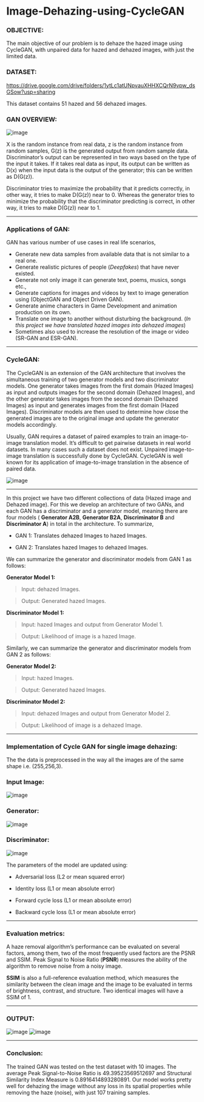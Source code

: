 # Image-Dehazing-using-CycleGAN

### OBJECTIVE:

The main objective of our problem is to dehaze the hazed image using CycleGAN, with unpaired data for hazed and dehazed images, with just the limited data.

### DATASET:

https://drive.google.com/drive/folders/1ytLc1atUNpvauXHHXCQrN9vpw_dsGSow?usp=sharing

This dataset contains 51 hazed and 56 dehazed images.

### GAN OVERVIEW:

![image](https://user-images.githubusercontent.com/60288450/171109934-98fb7e0d-a92b-4c3b-a897-58f69f260109.png)

X is the random instance from real data, z is the random instance from random samples, G(z) is the generated output from random sample data. Discriminator’s output can be represented in two ways based on the type of the input it takes. If it takes real data as input, its output can be written as D(x) when the input data is the output of the generator; this can be written as D(G(z)).

Discriminator tries to maximize the probability that it predicts correctly, in other way, it tries to make D(G(z)) near to 0. Whereas the generator tries to minimize the probability that the discriminator predicting is correct, in other way, it tries to make D(G(z)) near to 1. 

- - - -

### Applications of GAN:

GAN has various number of use cases in real life scenarios,

  *	Generate new data samples from available data that is not similar to a real one.
  *	Generate realistic pictures of people (*Deepfakes*) that have never existed.
  *	Generate not only image it can generate text, poems, musics, songs etc.,
  *	Generate captions for images and videos by text to image generation using (ObjectGAN and Object Driven GAN). 
  *	Generate anime characters in Game Development and animation production on its own. 
  *	Translate one image to another without disturbing the background. (*In this project we have translated hazed images into dehazed images*)
  *	Sometimes also used to increase the resolution of the image or video (SR-GAN and ESR-GAN). 

- - - -

### CycleGAN:

The CycleGAN is an extension of the GAN architecture that involves the simultaneous training of two generator models and two discriminator models. One generator takes images from the first domain (Hazed Images) as input and outputs images for the second domain (Dehazed Images), and the other generator takes images from the second domain (Dehazed Images) as input and generates images from the first domain (Hazed Images). Discriminator models are then used to determine how close the generated images are to the original image and update the generator models accordingly. 

Usually, GAN requires a dataset of paired examples to train an image-to-image translation model. It’s difficult to get pairwise datasets in real world datasets. In many cases such a dataset does not exist. Unpaired image-to-image translation is successfully done by CycleGAN. CycleGAN is well known for its application of image-to-image translation in the absence of paired data. 

![image](https://user-images.githubusercontent.com/60288450/171110966-33da85b9-400f-47a3-8c71-71b1b6ed17d9.png)

- - - -

In this project we have two different collections of data (Hazed image and Dehazed image). For this we develop an architecture of two GANs, and each GAN has a discriminator and a generator model, meaning there are four models ( **Generator A2B**, **Generator B2A**, **Discriminator B** and **Discriminator A**) in total in the architecture. To summarize,

* GAN 1: Translates dehazed Images to hazed Images.

*	GAN 2: Translates hazed Images to dehazed Images.
 
 We can summarize the generator and discriminator models from GAN 1 as follows:

**Generator Model 1:**

> Input: dehazed Images.

> Output: Generated hazed Images.

**Discriminator Model 1:**

> Input: hazed Images and output from Generator Model 1.

> Output: Likelihood of image is a hazed Image.

Similarly, we can summarize the generator and discriminator models from GAN 2 as follows:

**Generator Model 2:**

> Input: hazed Images.

> Output: Generated hazed Images.
  
**Discriminator Model 2:**

> Input: dehazed Images and output from Generator Model 2.

> Output: Likelihood of image is a dehazed Image.

- - - -

### Implementation of Cycle GAN for single image dehazing:

The the data is preprocessed in the way all the images are of the same shape i.e. (255,256,3).

### Input Image:

![image](https://user-images.githubusercontent.com/60288450/171112829-29c92cac-5dd7-45e2-9373-414e3e89f8c7.png)

### Generator:

![image](https://user-images.githubusercontent.com/60288450/171125943-94be932e-995a-497c-ae07-1329c3618126.png)

### Discriminator:

![image](https://user-images.githubusercontent.com/60288450/171125302-b5f57a0c-5a86-4264-8317-a29338f4abdf.png)

The parameters of the model are updated using:

*	Adversarial loss (L2 or mean squared error)

*	Identity loss (L1 or mean absolute error)

*	Forward cycle loss (L1 or mean absolute error)

*	Backward cycle loss (L1 or mean absolute error)

- - - -

### Evaluation metrics:

A haze removal algorithm’s performance can be evaluated on several factors, among them, two of the most frequently used factors are the PSNR and SSIM. Peak Signal to Noise Ratio (**PSNR**) measures the ability of the algorithm to remove noise from a noisy image.

**SSIM** is also a full-reference evaluation method, which measures the similarity between the clean image and the image to be evaluated in terms of brightness, contrast, and structure. Two identical images will have a SSIM of 1.

- - -

### OUTPUT:

![image](https://user-images.githubusercontent.com/60288450/171126934-e351aff1-ee0c-477b-aa61-3a77af380fee.png)
![image](https://user-images.githubusercontent.com/60288450/171126984-bd1f031c-b040-4f41-9adc-0ad790187b0b.png)

- - - -

### Conclusion:

The trained GAN was tested on the test dataset with 10 images. The average Peak Signal-to-Noise Ratio is 49.39523569512697 and Structural Similarity Index Measure is 0.8916414893280891. Our model works pretty well for dehazing the image without any loss in its spatial properties while removing the haze (noise), with just 107 training samples. 

